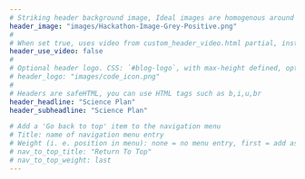 ```yaml
---
# Striking header background image, Ideal images are homogenous around the centre and contrasting to the text. Non-ideal images can use `title_guard`
header_image: "images/Hackathon-Image-Grey-Positive.png"
#
# When set true, uses video from custom_header_video.html partial, instead of header_image
header_use_video: false
#
# Optional header logo. CSS: `#blog-logo`, with max-height defined, optimize to prevent scaling
# header_logo: "images/code_icon.png"
#
# Headers are safeHTML, you can use HTML tags such as b,i,u,br
header_headline: "Science Plan"
header_subheadline: "Science Plan"

# Add a 'Go back to top' item to the navigation menu
# Title: name of navigation menu entry
# Weight (i. e. position in menu): none = no menu entry, first = add as first entry, last = ad as last entry
# nav_to_top_title: "Return To Top"
# nav_to_top_weight: last
---
```

